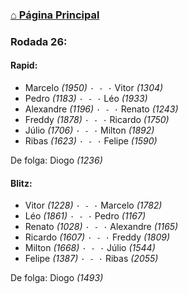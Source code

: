 ### [⌂ Página Principal](https://grupo-de-xadrez.github.io/)

### Rodada 26:

#### Rapid:

* Marcelo *(1950)* `· - ·` Vitor *(1304)*  
* Pedro *(1183)* `· - ·` Léo *(1933)*  
* Alexandre *(1196)* `· - ·` Renato *(1243)*  
* Freddy *(1878)* `· - ·` Ricardo *(1750)*  
* Júlio *(1706)* `· - ·` Milton *(1892)*  
* Ribas *(1623)* `· - ·` Felipe *(1590)*  

De folga: Diogo *(1236)*

#### Blitz:

* Vitor *(1228)* `· - ·` Marcelo *(1782)*  
* Léo *(1861)* `· - ·` Pedro *(1167)*  
* Renato *(1028)* `· - ·` Alexandre *(1165)*  
* Ricardo *(1607)* `· - ·` Freddy *(1809)*  
* Milton *(1668)* `· - ·` Júlio *(1544)*  
* Felipe *(1387)* `· - ·` Ribas *(2055)*  

De folga: Diogo *(1493)*

